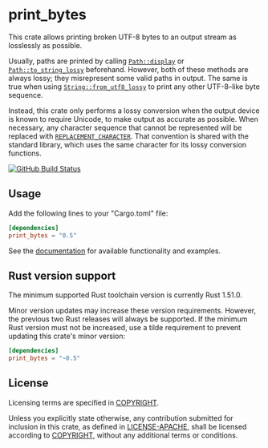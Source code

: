 # print\_bytes

This crate allows printing broken UTF-8 bytes to an output stream as losslessly
as possible.

Usually, paths are printed by calling [`Path::display`] or
[`Path::to_string_lossy`] beforehand. However, both of these methods are always
lossy; they misrepresent some valid paths in output. The same is true when
using [`String::from_utf8_lossy`] to print any other UTF-8–like byte sequence.

Instead, this crate only performs a lossy conversion when the output device is
known to require Unicode, to make output as accurate as possible. When
necessary, any character sequence that cannot be represented will be replaced
with [`REPLACEMENT_CHARACTER`]. That convention is shared with the standard
library, which uses the same character for its lossy conversion functions.

[![GitHub Build Status](https://github.com/dylni/print_bytes/workflows/build/badge.svg?branch=master)](https://github.com/dylni/print_bytes/actions?query=branch%3Amaster)

## Usage

Add the following lines to your "Cargo.toml" file:

```toml
[dependencies]
print_bytes = "0.5"
```

See the [documentation] for available functionality and examples.

## Rust version support

The minimum supported Rust toolchain version is currently Rust 1.51.0.

Minor version updates may increase these version requirements. However, the
previous two Rust releases will always be supported. If the minimum Rust
version must not be increased, use a tilde requirement to prevent updating this
crate's minor version:

```toml
[dependencies]
print_bytes = "~0.5"
```

## License

Licensing terms are specified in [COPYRIGHT].

Unless you explicitly state otherwise, any contribution submitted for inclusion
in this crate, as defined in [LICENSE-APACHE], shall be licensed according to
[COPYRIGHT], without any additional terms or conditions.

[COPYRIGHT]: https://github.com/dylni/print_bytes/blob/master/COPYRIGHT
[documentation]: https://docs.rs/print_bytes
[LICENSE-APACHE]: https://github.com/dylni/print_bytes/blob/master/LICENSE-APACHE
[`Path::display`]: https://doc.rust-lang.org/std/path/struct.Path.html#method.display
[`Path::to_string_lossy`]: https://doc.rust-lang.org/std/path/struct.Path.html#method.to_string_lossy
[`REPLACEMENT_CHARACTER`]: https://doc.rust-lang.org/std/char/constant.REPLACEMENT_CHARACTER.html
[`String::from_utf8_lossy`]: https://doc.rust-lang.org/std/string/struct.String.html#method.from_utf8_lossy
